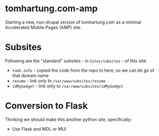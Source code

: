 # tomhartung.com-amp

Starting a new, non-drupal version of tomhartung.com as a minimal Accelerated Mobile Pages (AMP) site.

# Subsites

Following are the "standard" subsites - in `Sites/subsites` - of this site:

- `tomh.info` - copied the code from the repo to here, so we can let go of that domain name
- `resume` - link only to `/var/www/subsites/resume`
- `idMyGadget` - link only to `/var/www/subsites/idMyGadget`

# Conversion to Flask

Thinking we should make this another python site, specifically:

- Use Flask and MDL or MUI

